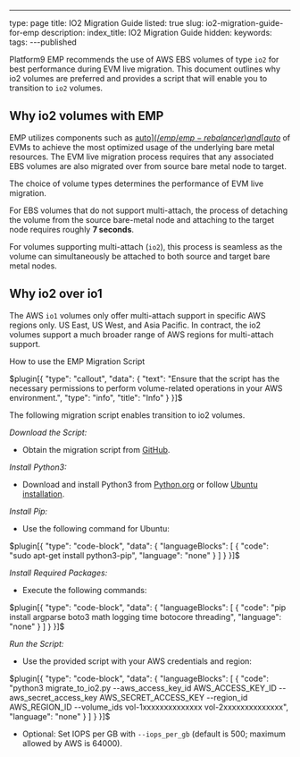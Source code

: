 ---
type: page
title: IO2 Migration Guide
listed: true
slug: io2-migration-guide-for-emp
description: 
index_title: IO2 Migration Guide
hidden: 
keywords: 
tags: 
---published

Platform9 EMP recommends the use of AWS EBS volumes of type `io2` for best performance during EVM live migration. This document outlines why io2 volumes are preferred and provides a script that will enable you to transition to `io2` volumes. 

## Why io2 volumes with EMP

EMP utilizes components such as [auto$](/emp/emp-rebalancer) and [auto$](/emp/live-migration) of EVMs to achieve the most optimized usage of the underlying bare metal resources. The EVM live migration process requires that any associated EBS volumes are also migrated over from source bare metal node to target. 

The choice of volume types determines the performance of EVM live migration.

For EBS volumes that do not support multi-attach, the process of detaching the volume from the source bare-metal node and attaching to the target node requires roughly **7 seconds**.

For volumes supporting multi-attach (`io2`), this process is seamless as the volume can simultaneously be attached to both source and target bare metal nodes. 

## Why io2 over io1

The AWS `io1` volumes only offer multi-attach support in specific AWS regions only. US East, US West, and Asia Pacific. In contract, the io2 volumes support a much broader range of AWS regions for multi-attach support. 

How to use the EMP Migration Script

$plugin[{
    "type": "callout",
    "data": {
        "text": "Ensure that the script has the necessary permissions to perform volume-related operations in your AWS environment.",
        "type": "info",
        "title": "Info"
    }
}]$

The following migration script enables transition to io2 volumes.

_Download the Script:_

- Obtain the migration script from [GitHub](https://github.com/platform9/support-locker/blob/master/emp/migrate_to_io2.py).

_Install Python3:_

- Download and install Python3 from [Python.org](https://www.python.org/downloads/) or follow [Ubuntu installation](https://www.cherryservers.com/knowledgebase/linux/install-python-3-8-on-ubuntu-20-04).

_Install Pip:_

- Use the following command for Ubuntu:

$plugin[{
    "type": "code-block",
    "data": {
        "languageBlocks": [
            {
                "code": "sudo apt-get install python3-pip",
                "language": "none"
            }
        ]
    }
}]$

_Install Required Packages:_

- Execute the following commands:

$plugin[{
    "type": "code-block",
    "data": {
        "languageBlocks": [
            {
                "code": "pip install argparse boto3 math logging time botocore threading",
                "language": "none"
            }
        ]
    }
}]$

_Run the Script:_

- Use the provided script with your AWS credentials and region:

$plugin[{
    "type": "code-block",
    "data": {
        "languageBlocks": [
            {
                "code": "python3 migrate_to_io2.py --aws_access_key_id AWS_ACCESS_KEY_ID --aws_secret_access_key AWS_SECRET_ACCESS_KEY --region_id AWS_REGION_ID --volume_ids vol-1xxxxxxxxxxxxxx vol-2xxxxxxxxxxxxxx",
                "language": "none"
            }
        ]
    }
}]$

- Optional: Set IOPS per GB with `--iops_per_gb` (default is 500; maximum allowed by AWS is 64000).


